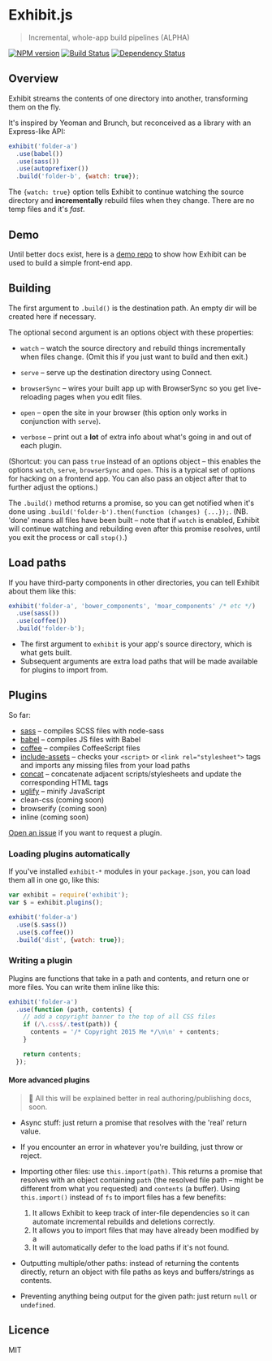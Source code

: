 # Exhibit.js

> Incremental, whole-app build pipelines (ALPHA)

[![NPM version][npm-image]][npm-url] [![Build Status][travis-image]][travis-url] [![Dependency Status][depstat-image]][depstat-url]


## Overview

Exhibit streams the contents of one directory into another, transforming them on the fly.

It's inspired by Yeoman and Brunch, but reconceived as a library with an Express-like API:

```js
exhibit('folder-a')
  .use(babel())
  .use(sass())
  .use(autoprefixer())
  .build('folder-b', {watch: true});
```

The `{watch: true}` option tells Exhibit to continue watching the source directory and **incrementally** rebuild files when they change. There are no temp files and it's *fast*.


## Demo

Until better docs exist, here is a [demo repo](https://github.com/exhibitjs/demo) to show how Exhibit can be used to build a simple front-end app.


## Building

The first argument to `.build()` is the destination path. An empty dir will be created here if necessary.

The optional second argument is an options object with these properties:

- `watch` – watch the source directory and rebuild things incrementally when files change. (Omit this if you just want to build and then exit.)

- `serve` – serve up the destination directory using Connect.

- `browserSync` – wires your built app up with BrowserSync so you get live-reloading pages when you edit files.

- `open` – open the site in your browser (this option only works in conjunction with `serve`).

- `verbose` – print out a **lot** of extra info about what's going in and out of each plugin.

(Shortcut: you can pass `true` instead of an options object – this enables the options `watch`, `serve`, `browserSync` and `open`. This is a typical set of options for hacking on a frontend app. You can also pass an object after that to further adjust the options.)

The `.build()` method returns a promise, so you can get notified when it's done using `.build('folder-b').then(function (changes) {...});`. (NB. 'done' means all files have been built – note that if `watch` is enabled, Exhibit will continue watching and rebuilding even after this promise resolves, until you exit the process or call `stop()`.)

## Load paths

If you have third-party components in other directories, you can tell Exhibit about them like this:

```js
exhibit('folder-a', 'bower_components', 'moar_components' /* etc */)
  .use(sass())
  .use(coffee())
  .build('folder-b');
```

- The first argument to `exhibit` is your app's source directory, which is what gets built.
- Subsequent arguments are extra load paths that will be made available for plugins to import from.


## Plugins

So far:

- [sass](https://github.com/exhibitjs/exhibit-sass) – compiles SCSS files with node-sass
- [babel](https://github.com/exhibitjs/exhibit-babel) – compiles JS files with Babel
- [coffee](https://github.com/exhibitjs/exhibit-coffee) – compiles CoffeeScript files
- [include-assets](https://github.com/exhibitjs/exhibit-include-assets) – checks your `<script>` or `<link rel="stylesheet">` tags and imports any missing files from your load paths
- [concat](https://github.com/exhibitjs/exhibit-concat) – concatenate adjacent scripts/stylesheets and update the corresponding HTML tags
- [uglify](https://github.com/exhibitjs/exhibit-uglify) – minify JavaScript
- clean-css (coming soon)
- browserify (coming soon)
- inline (coming soon)

[Open an issue](https://github.com/callumlocke/exhibit/issues) if you want to request a plugin.


### Loading plugins automatically

If you've installed `exhibit-*` modules in your `package.json`, you can load them all in one go, like this:

```js
var exhibit = require('exhibit');
var $ = exhibit.plugins();

exhibit('folder-a')
  .use($.sass())
  .use($.coffee())
  .build('dist', {watch: true});
```

### Writing a plugin

Plugins are functions that take in a path and contents, and return one or more files. You can write them inline like this:

```js
exhibit('folder-a')
  .use(function (path, contents) {
    // add a copyright banner to the top of all CSS files
    if (/\.css$/.test(path)) {
      contents = '/* Copyright 2015 Me */\n\n' + contents;
    }

    return contents;
  });
```


#### More advanced plugins

> 🐝 All this will be explained better in real authoring/publishing docs, soon.

- Async stuff: just return a promise that resolves with the 'real' return value.

- If you encounter an error in whatever you're building, just throw or reject.

- Importing other files: use `this.import(path)`. This returns a promise that resolves with an object containing `path` (the resolved file path – might be different from what you requested) and `contents` (a buffer). Using `this.import()` instead of `fs` to import files has a few benefits:
  1. It allows Exhibit to keep track of inter-file dependencies so it can automate incremental rebuilds and deletions correctly.
  2. It allows you to import files that may have already been modified by a 
  3. It will automatically defer to the load paths if it's not found.

- Outputting multiple/other paths: instead of returning the contents directly, return an object with file paths as keys and buffers/strings as contents.

- Preventing anything being output for the given path: just return `null` or `undefined`.


## Licence

MIT


<!-- badge URLs -->
[npm-url]: https://npmjs.org/package/exhibit
[npm-image]: https://img.shields.io/npm/v/exhibit.svg?style=flat-square

[travis-url]: http://travis-ci.org/exhibitjs/exhibit
[travis-image]: https://img.shields.io/travis/exhibitjs/exhibit.svg?style=flat-square

[depstat-url]: https://david-dm.org/exhibitjs/exhibit
[depstat-image]: https://img.shields.io/david/exhibitjs/exhibit.svg?style=flat-square

